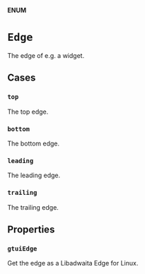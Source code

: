**ENUM**

# `Edge`

The edge of e.g. a widget.

## Cases
### `top`

The top edge.

### `bottom`

The bottom edge.

### `leading`

The leading edge.

### `trailing`

The trailing edge.

## Properties
### `gtuiEdge`

Get the edge as a Libadwaita Edge for Linux.

